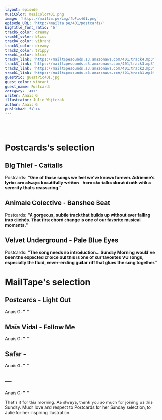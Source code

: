 ```yaml
---
layout: episode
musiColor: musiColor401.png
image: 'https://mailta.pe/img/fbPic401.png'
episode_URL: 'http://mailta.pe/401/postcards/'
bigTitle_font_ratio: '6'
track6_color: dreamy
track5_color: bliss
track4_color: vibrant
track3_color: dreamy
track2_color: trippy
track1_color: bliss
track4_link: 'https://mailtapesounds.s3.amazonaws.com/401/track4.mp3'
track3_link: 'https://mailtapesounds.s3.amazonaws.com/401/track3.mp3'
track2_link: 'https://mailtapesounds.s3.amazonaws.com/401/track2.mp3'
track1_link: 'https://mailtapesounds.s3.amazonaws.com/401/track1.mp3'
guestPic: guestPic401.jpg
guest_color: vibrant
guest_name: Postcards
category: '401'
writer: Anaïs G
illustrator: Julie Wojtczak
author: Anaïs G
published: false
---
```


<p id="introduction">
<br><br>

</p>


# Postcards's selection

## Big Thief - Cattails
Postcards: **"**One of those songs we feel we’ve known forever. Adrienne’s lyrics are always beautifully written - here she talks about death with a serenity that’s reassuring.**"**

## Animale Colective - Banshee Beat
Postcards: **"**A gorgeous, subtle track that builds up without ever falling into clichés. That first chord change is one of our favorite musical moments.**"**

## Velvet Underground - Pale Blue Eyes
Postcards: **"**The song needs no introduction... Sunday Morning would've been the expected choice but this is one of our favorites VU songs, especially the fluid, never-ending guitar riff that glues the song together.**"**

# MailTape's selection

## Postcards - Light Out
Anaïs G: **"** **"**

## Maïa Vidal - Follow Me
Anais G: **"** **"**

## Safar - 
Anaïs G: **"** **"**

##  — 
Anaïs G: **"** **"**


<p id="outroduction">That's it for this morning. As always, thank you so much for joining us this Sunday. Much love and respect to Postcards for her Sunday selection, to Julie for her inspiring illustration.</p>
